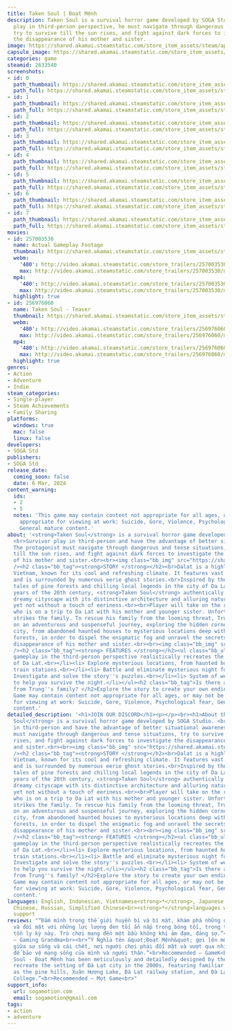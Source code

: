 ```yaml
---
title: Taken Soul | Đoạt Mệnh
description: Taken Soul is a survival horror game developed by SOGA Studio. The protagonist
  play in third-person perspective, he must navigate through dangerous and tense situations,
  try to survive till the sun rises, and fight against dark forces to investigate
  the disappearance of his mother and sister.
image: https://shared.akamai.steamstatic.com/store_item_assets/steam/apps/2633540/header.jpg?t=1725415573
capsule_image: https://shared.akamai.steamstatic.com/store_item_assets/steam/apps/2633540/capsule_231x87.jpg?t=1725415573
categories: game
steamid: 2633540
screenshots:
- id: 0
  path_thumbnail: https://shared.akamai.steamstatic.com/store_item_assets/steam/apps/2633540/ss_7baf0ef3e8e514658af662c6dfb2a5b37c21c083.600x338.jpg?t=1725415573
  path_full: https://shared.akamai.steamstatic.com/store_item_assets/steam/apps/2633540/ss_7baf0ef3e8e514658af662c6dfb2a5b37c21c083.1920x1080.jpg?t=1725415573
- id: 1
  path_thumbnail: https://shared.akamai.steamstatic.com/store_item_assets/steam/apps/2633540/ss_f6044cd4c3b2a65f4c1f2fe159c6b755b8802b06.600x338.jpg?t=1725415573
  path_full: https://shared.akamai.steamstatic.com/store_item_assets/steam/apps/2633540/ss_f6044cd4c3b2a65f4c1f2fe159c6b755b8802b06.1920x1080.jpg?t=1725415573
- id: 2
  path_thumbnail: https://shared.akamai.steamstatic.com/store_item_assets/steam/apps/2633540/ss_2d9591efd520c3b93596f12717ad8c264e617b09.600x338.jpg?t=1725415573
  path_full: https://shared.akamai.steamstatic.com/store_item_assets/steam/apps/2633540/ss_2d9591efd520c3b93596f12717ad8c264e617b09.1920x1080.jpg?t=1725415573
- id: 3
  path_thumbnail: https://shared.akamai.steamstatic.com/store_item_assets/steam/apps/2633540/ss_aaa41efaf1e92dd7b0e1d6bbb1714c5d28d9f47b.600x338.jpg?t=1725415573
  path_full: https://shared.akamai.steamstatic.com/store_item_assets/steam/apps/2633540/ss_aaa41efaf1e92dd7b0e1d6bbb1714c5d28d9f47b.1920x1080.jpg?t=1725415573
- id: 4
  path_thumbnail: https://shared.akamai.steamstatic.com/store_item_assets/steam/apps/2633540/ss_a8bde8b22aa0e8b234b60abc54a51ce4aa7869c3.600x338.jpg?t=1725415573
  path_full: https://shared.akamai.steamstatic.com/store_item_assets/steam/apps/2633540/ss_a8bde8b22aa0e8b234b60abc54a51ce4aa7869c3.1920x1080.jpg?t=1725415573
- id: 5
  path_thumbnail: https://shared.akamai.steamstatic.com/store_item_assets/steam/apps/2633540/ss_157a270d74cf2d5180ea4b40f2e271e25f2de90a.600x338.jpg?t=1725415573
  path_full: https://shared.akamai.steamstatic.com/store_item_assets/steam/apps/2633540/ss_157a270d74cf2d5180ea4b40f2e271e25f2de90a.1920x1080.jpg?t=1725415573
- id: 6
  path_thumbnail: https://shared.akamai.steamstatic.com/store_item_assets/steam/apps/2633540/ss_38cf8c890e8720703ec2e81924c673fd72472834.600x338.jpg?t=1725415573
  path_full: https://shared.akamai.steamstatic.com/store_item_assets/steam/apps/2633540/ss_38cf8c890e8720703ec2e81924c673fd72472834.1920x1080.jpg?t=1725415573
- id: 7
  path_thumbnail: https://shared.akamai.steamstatic.com/store_item_assets/steam/apps/2633540/ss_06a599c3cc93f6891a9049acfed6b3ee20ab8454.600x338.jpg?t=1725415573
  path_full: https://shared.akamai.steamstatic.com/store_item_assets/steam/apps/2633540/ss_06a599c3cc93f6891a9049acfed6b3ee20ab8454.1920x1080.jpg?t=1725415573
movies:
- id: 257003530
  name: Actual Gameplay Footage
  thumbnail: https://shared.akamai.steamstatic.com/store_item_assets/steam/apps/257003530/movie.293x165.jpg?t=1708926607
  webm:
    '480': http://video.akamai.steamstatic.com/store_trailers/257003530/movie480_vp9.webm?t=1708926607
    max: http://video.akamai.steamstatic.com/store_trailers/257003530/movie_max_vp9.webm?t=1708926607
  mp4:
    '480': http://video.akamai.steamstatic.com/store_trailers/257003530/movie480.mp4?t=1708926607
    max: http://video.akamai.steamstatic.com/store_trailers/257003530/movie_max.mp4?t=1708926607
  highlight: true
- id: 256976060
  name: Taken Soul - Teaser
  thumbnail: https://shared.akamai.steamstatic.com/store_item_assets/steam/apps/256976060/movie.293x165.jpg?t=1697858074
  webm:
    '480': http://video.akamai.steamstatic.com/store_trailers/256976060/movie480_vp9.webm?t=1697858074
    max: http://video.akamai.steamstatic.com/store_trailers/256976060/movie_max_vp9.webm?t=1697858074
  mp4:
    '480': http://video.akamai.steamstatic.com/store_trailers/256976060/movie480.mp4?t=1697858074
    max: http://video.akamai.steamstatic.com/store_trailers/256976060/movie_max.mp4?t=1697858074
  highlight: true
genres:
- Action
- Adventure
- Indie
steam_categories:
- Single-player
- Steam Achievements
- Family Sharing
platforms:
  windows: true
  mac: false
  linux: false
developers:
- SOGA Std
publishers:
- SOGA Std
release_date:
  coming_soon: false
  date: 6 Mar, 2024
content_warning:
  ids:
  - 2
  - 5
  notes: 'This game may contain content not appropriate for all ages, or may not be
    appropriate for viewing at work: Suicide, Gore, Violence, Psychological fear,
    General mature content.'
about: '<strong>Taken Soul</strong> is a survival horror game developed by SOGA Studio.
  <br>Survivor play in third-person and have the advantage of better situational awareness.
  The protagonist must navigate through dangerous and tense situations, try to survive
  till the sun rises, and fight against dark forces to investigate the disappearance
  of his mother and sister.<br><br><img class="bb_img" src="https://shared.akamai.steamstatic.com/store_item_assets/steam/apps/2633540/extras/GameView_en.gif?t=1725415573"
  /><h2 class="bb_tag"><strong>STORY </strong></h2><br>Dalat is a highland city in
  Vietnam, known for its cool and refreshing climate. It features vast pine forests
  and is surrounded by numerous eerie ghost stories.<br>Inspired by the mystical supernatural
  tales of pine forests and chilling local legends in the city of Da Lat in the final
  years of the 20th century, <strong>Taken Soul</strong> authentically recreates the
  dreamy cityscape with its distinctive architecture and alluring natural landscapes,
  yet not without a touch of eeriness.<br><br>Player will take on the role of Trung,
  who is on a trip to Da Lat with his mother and younger sister. Unfortunately, tragedy
  strikes the family. To rescue his family from the looming threat, Trung embarks
  on an adventurous and suspenseful journey, exploring the hidden corners of Da Lat
  city, from abandoned haunted houses to mysterious locations deep within the pine
  forests, in order to dispel the enigmatic fog and unravel the secrets behind the
  disappearance of his mother and sister.<br><br><img class="bb_img" src="https://shared.akamai.steamstatic.com/store_item_assets/steam/apps/2633540/extras/SceneView2_en.gif?t=1725415573"
  /><h2 class="bb_tag"><strong> FEATURES </strong></h2><ul class="bb_ul"><li> The
  gameplay in the third-person perspective realistically recreates the landscapes
  of Da Lat.<br></li><li> Explore mysterious locations, from haunted houses to old
  train stations.<br></li><li> Battle and eliminate mysterious night forces.<br></li><li>
  Investigate and solve the story''s puzzles.<br></li><li> System of weapons and magic
  to help you survive the night.</li></ul><h2 class="bb_tag">Is there anyone survive
  from Trung''s family? </h2>Explore the story to create your own ending.<br>This
  Game may contain content not appropriate for all ages, or may not be appropriate
  for viewing at work: Suicide, Gore, Violence, Psychological fear, General mature
  content.'
detailed_description: '<h1>JOIN OUR DISCORD</h1><p></p><br><h1>About the Game</h1><strong>Taken
  Soul</strong> is a survival horror game developed by SOGA Studio. <br>Survivor play
  in third-person and have the advantage of better situational awareness. The protagonist
  must navigate through dangerous and tense situations, try to survive till the sun
  rises, and fight against dark forces to investigate the disappearance of his mother
  and sister.<br><br><img class="bb_img" src="https://shared.akamai.steamstatic.com/store_item_assets/steam/apps/2633540/extras/GameView_en.gif?t=1725415573"
  /><h2 class="bb_tag"><strong>STORY </strong></h2><br>Dalat is a highland city in
  Vietnam, known for its cool and refreshing climate. It features vast pine forests
  and is surrounded by numerous eerie ghost stories.<br>Inspired by the mystical supernatural
  tales of pine forests and chilling local legends in the city of Da Lat in the final
  years of the 20th century, <strong>Taken Soul</strong> authentically recreates the
  dreamy cityscape with its distinctive architecture and alluring natural landscapes,
  yet not without a touch of eeriness.<br><br>Player will take on the role of Trung,
  who is on a trip to Da Lat with his mother and younger sister. Unfortunately, tragedy
  strikes the family. To rescue his family from the looming threat, Trung embarks
  on an adventurous and suspenseful journey, exploring the hidden corners of Da Lat
  city, from abandoned haunted houses to mysterious locations deep within the pine
  forests, in order to dispel the enigmatic fog and unravel the secrets behind the
  disappearance of his mother and sister.<br><br><img class="bb_img" src="https://shared.akamai.steamstatic.com/store_item_assets/steam/apps/2633540/extras/SceneView2_en.gif?t=1725415573"
  /><h2 class="bb_tag"><strong> FEATURES </strong></h2><ul class="bb_ul"><li> The
  gameplay in the third-person perspective realistically recreates the landscapes
  of Da Lat.<br></li><li> Explore mysterious locations, from haunted houses to old
  train stations.<br></li><li> Battle and eliminate mysterious night forces.<br></li><li>
  Investigate and solve the story''s puzzles.<br></li><li> System of weapons and magic
  to help you survive the night.</li></ul><h2 class="bb_tag">Is there anyone survive
  from Trung''s family? </h2>Explore the story to create your own ending.<br>This
  Game may contain content not appropriate for all ages, or may not be appropriate
  for viewing at work: Suicide, Gore, Violence, Psychological fear, General mature
  content.'
languages: English, Indonesian, Vietnamese<strong>*</strong>, Japanese, Traditional
  Chinese, Russian, Simplified Chinese<br><strong>*</strong>languages with full audio
  support
reviews: "“Đắm mình trong thế giới huyền bí và bí mật, khám phá những điều sâu kín
  và đối mặt với những lực lượng đen tối ẩn nấp trong bóng tối, trong trò chơi sinh
  tồn ly kỳ này. Trò chơi mang đến một bầu không khí ảm đạm, đáng sợ.”<br>Recommended
  – Gaming Grandma<br><br>“Ý Nghĩa tên &quot;Đoạt Mệnh&quot; gợi lên một cuộc chiến
  giữa sự sống và cái chết, nơi người chơi phải đối mặt và vượt qua nhiều thử thách
  để bảo vệ mạng sống của mình và người thân.”<br>Recommended – GameK<br><br>“Taken
  Soul - Đoạt Mệnh has been meticulously and detailedly designed by the team to authentically
  recreate the setting of Đà Lạt city in the 2000s, featuring familiar locations such
  as the pine hills, Xuân Hương Lake, Đà Lạt railway station, and Đà Lạt Teacher's
  College.”<br>Recommended – Mọt Game<br>"
support_info:
  url: sogamotion.com
  email: sogamotion@gmail.com
tags:
- action
- adventure
---
```


